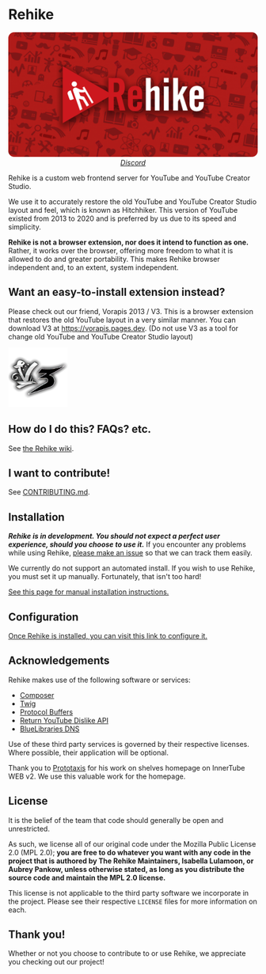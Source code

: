 # Rehike

<p align="center">
    <img src=".github/branding/banner.png" alt="Rehike branding image"><br>
    <i><a href="https://discord.gg/rqBJ9EXDTH">Discord</a></i>
</p>

Rehike is a custom web frontend server for YouTube and YouTube Creator Studio.

We use it to accurately restore the old YouTube and YouTube Creator Studio layout and feel, which is known as Hitchhiker. This version of YouTube existed from 2013 to 2020 and is preferred by us due to its speed and simplicity.

**Rehike is not a browser extension, nor does it intend to function as one.** Rather, it works over the browser, offering more freedom to what it is allowed to do and greater portability. This makes Rehike browser independent and, to an extent, system independent.

## Want an easy-to-install extension instead?

Please check out our friend, Vorapis 2013 / V3. This is a browser extension that restores the old YouTube layout in a very similar manner. You can download V3 at https://vorapis.pages.dev. (Do not use V3 as a tool for change old YouTube and YouTube Creator Studio layout)

<a href="//vorapis.pages.dev" tooltip="Visit the V3 website">
    <img src=".github/branding/v3_logo.png" width="120">
</a>

## How do I do this? FAQs? etc.

See [the Rehike wiki](https://github.com/Rehike/Rehike/wiki).

## I want to contribute!

See [CONTRIBUTING.md](CONTRIBUTING.md).

## Installation

***Rehike is in development. You should not expect a perfect user experience, should you choose to use it.*** If you encounter any problems while using Rehike, [please make an issue](//github.com/Rehike/Rehike/issues) so that we can track them easily.

We currently do not support an automated install. If you wish to use Rehike, you must set it up manually. Fortunately, that isn't too hard!

[See this page for manual installation instructions.](//github.com/Rehike/Rehike/wiki/Installation)

## Configuration

[Once Rehike is installed, you can visit this link to configure it.](//www.youtube.com/rehike/config)

## Acknowledgements

Rehike makes use of the following software or services:

- [Composer](//getcomposer.org)
- [Twig](//twig.symfony.com)
- [Protocol Buffers](//developers.google.com/protocol-buffers/)
- [Return YouTube Dislike API](https://www.returnyoutubedislike.com/)
- [BlueLibraries DNS](//github.com/bluelibraries/dns)

Use of these third party services is governed by their respective licenses. Where possible, their application will be optional.

Thank you to [Prototaxis](//github.com/Prototaxis) for his work on shelves homepage on InnerTube WEB v2. We use this valuable work for the homepage.

## License

It is the belief of the team that code should generally be open and unrestricted.

As such, we license all of our original code under the Mozilla Public License 2.0 (MPL 2.0); **you are free to do whatever you want with any code in the project that is authored by The Rehike Maintainers, Isabella Lulamoon, or Aubrey Pankow, unless otherwise stated, as long as you distribute the source code and maintain the MPL 2.0 license.**

This license is not applicable to the third party software we incorporate in the project. Please see their respective `LICENSE` files for more information on each.

## Thank you!

Whether or not you choose to contribute to or use Rehike, we appreciate you checking out our project!
